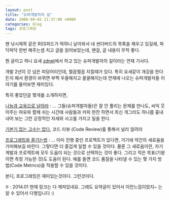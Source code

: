 ```yaml
---
layout: post
title: "슈퍼개발자의 길"
date: 2008-09-02 21:37:00 +0900
categories: blog
tags: 프로그래밍
---
```


왠 낚시제목 같은 RSS피드가 떡하니 날아와서 내 썬더버드의 목록을 채우고 있길래, 파닥파닥 한번 해주는셈 치고 글을 읽어보았는데, 왠걸, 글 내용이 무척 좋다.

뭔 글이고 하니 요새 [zdnet](http://www.zdnet.co.kr/builder/dev/etc/)에서 하고 있는 슈퍼개발자의 길이라는 연재 기사다.

개발 2년이 갓 넘은 피덩어리인데, 찔끔찔끔 지칠때가 있다. 특히 요새같이 개강을 한다든지 해서 환경이 바뀌면 부쩍 우울해지고 꿀꿀해지는데 연재에 나오는 슈퍼개발자들 이야기를 들어보면 재미있다.

특히 좋았던글 몇개를 소개하자면,

[나눔과 교육으로 날아라](http://www.zdnet.co.kr/builder/dev/etc/0,39031619,39172028,00.htm) : ... 그들(슈퍼개발자들)은 잘 안 풀리는 문제를 만나도, 씨익 웃어주는 여유와 함께 쉬는 시간에 사람들과 커피 한잔 하면서 최신 개그라도 하나쯤 흉내 내어 보는 그런 긍정적인 자세와 사고를 가지고 일을 한다.

[기본기 없는 고수는 없다](http://www.zdnet.co.kr/builder/dev/etc/0,39031619,39172027,00.htm), 코드 리뷰 (Code Review)를 통해서 널리 알려라

[프로그래밍을 즐기는법](http://www.zdnet.co.kr/builder/dev/etc/0,39031619,39172025,00.htm) : ... 이미 진행 중인 프로젝트가 있다면, 거기에 약간의 새로움을 가미해보길 바란다. 그렇다면 더 즐겁게 일할 수 있을 것이다. 물론 그 새로움이란, 자기계발과 프로젝트에 모두 도움이 되는 것으로 선택하는 것이 좋다. 그리고 작은 목표(기왕이면 측정 가능한 것)도 도움이 된다. 예를 들면 코드 품질을 나타낼 수 있는 몇 가지 방법(Code Metrics)을 적용할 수 있을 것이다.

본디, 프로그래밍은 재미있는것이다. 그런것이다.

```주``` : 2014.01 현재 링크는 다 깨져있네요. 그래도 요약글이 있어서 이런느낌이었지~ 는 알 수 있어서 다행입니다 :)

